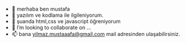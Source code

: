 - 👋 merhaba ben mustafa
- 👀 yazılım ve kodlama ile ilgileniyorum.
- 🌱 şuanda html,css ve javascript öğreniyorum
- 💞️ I’m looking to collaborate on ...
- 📫 bana yilmaz.mustaaafa@gmail.com mail adresinden ulaşabilirsiniz.

<!---
katatex/katatex is a ✨ special ✨ repository because its `README.md` (this file) appears on your GitHub profile.
You can click the Preview link to take a look at your changes.
--->
